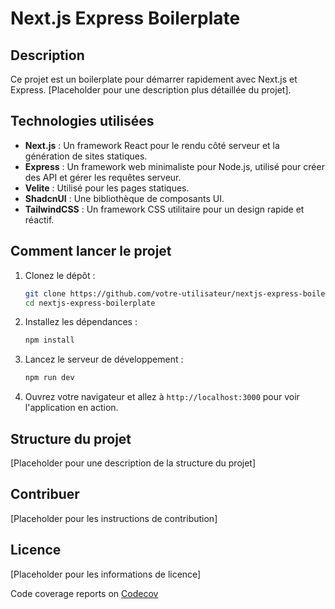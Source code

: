 # Next.js Express Boilerplate

## Description
Ce projet est un boilerplate pour démarrer rapidement avec Next.js et Express. [Placeholder pour une description plus détaillée du projet].

## Technologies utilisées
- **Next.js** : Un framework React pour le rendu côté serveur et la génération de sites statiques.
- **Express** : Un framework web minimaliste pour Node.js, utilisé pour créer des API et gérer les requêtes serveur.
- **Velite** : Utilisé pour les pages statiques.
- **ShadcnUI** : Une bibliothèque de composants UI.
- **TailwindCSS** : Un framework CSS utilitaire pour un design rapide et réactif.

## Comment lancer le projet

1. Clonez le dépôt :
    ```bash
    git clone https://github.com/votre-utilisateur/nextjs-express-boilerplate.git
    cd nextjs-express-boilerplate
    ```

2. Installez les dépendances :
    ```bash
    npm install
    ```

3. Lancez le serveur de développement :
    ```bash
    npm run dev
    ```

4. Ouvrez votre navigateur et allez à `http://localhost:3000` pour voir l'application en action.

## Structure du projet
[Placeholder pour une description de la structure du projet]

## Contribuer
[Placeholder pour les instructions de contribution]

## Licence
[Placeholder pour les informations de licence]

Code coverage reports on [Codecov](https://app.codecov.io/github/TuberculeP/Devlab-M1G1)